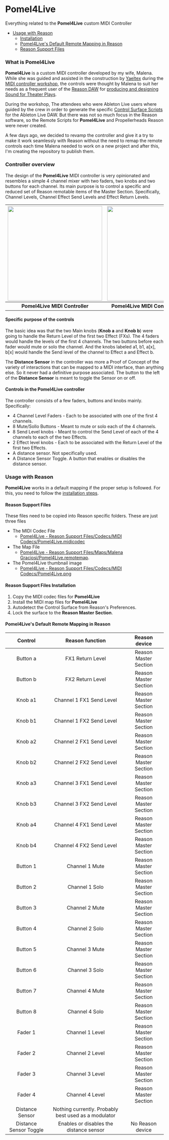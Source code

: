 # Pomel4Live

Everything related to the **Pomel4Live** custom MIDI Controller

* [Usage with Reason](#usage-with-reason)
  * [Installation](#reason-support-files-installation)
  * [Pomel4Live's Default Remote Mapping in Reason](#pomel4lives-default-remote-mapping-in-reason)
  * [Reason Support Files](#reason-support-files)

### What is Pomel4Live

**Pomel4Live** is a custom MIDI controller developed by my wife, Malena. While she was guided and assisted in the construction by [Yaeltex](https://github.com/Yaeltex) during the [MIDI controller workshop](https://yaeltex.com/tcmidi1-inscripcion/), the controls were thought by Malena to suit her needs as a frequent user of the [Reason DAW](https://www.propellerheads.se/en/reason) for [producing and designing Sound for Theater Plays](http://www.alternativateatral.com/persona5802-malena-graciosi).

During the workshop, The attendees who were Ableton Live users where guided by the crew in order to generate the specific [Control Surface Scripts](https://help.ableton.com/hc/en-us/articles/206240184-Creating-your-own-Control-Surface-script) for the Ableton Live DAW. But there was not so much focus in the Reason software, so the Remote Scripts for **Pomel4Live** and Propellerheads Reason were never created.

A few days ago, we decided to revamp the controller and give it a try to make it work seamlessly with Reason without the need to remap the remote controls each time Malena needed to work on a new project and after this, I'm creating the repository to publish them.

### Controller  overview

The design of the **Pomel4Live** MIDI controller is very opinionated and resembles a simple 4 channel mixer with two faders, two knobs and two buttons for each channel. Its main purpose is to control a specific and reduced set of Reason remotable items of the Master Section. Specifically, Channel Levels, Channel Effect Send Levels and Effect Return Levels.

| <img src="https://user-images.githubusercontent.com/746152/28279616-6a8c1c92-6af7-11e7-954d-d65c3003bdbf.jpg" width=300 /> | <img src="https://user-images.githubusercontent.com/746152/28279909-5fc2b766-6af8-11e7-9ab7-bbc90250f088.jpg" width=300 /> |
|:---:|:---:|
| **Pomel4Live MIDI Controller**| **Pomel4Live MIDI Controller - Front** |

#### Specific purpose of the controls

The basic idea was that the two Main knobs (**Knob a** and **Knob b**) were going to handle the Return Level of the first two Effect (FXs). The 4 faders would handle the levels of the first 4 channels. The two buttons before each fader would mute or solo the channel. And the knobs labeled a1, b1, a[x], b[x] would handle the Send level of the channel to Effect a and Effect b.

The **Distance Sensor** in the controller was more a Proof of Concept of the variety of interactions that can be mapped to a MIDI interface, than anything else. So it never had a definitive purpose associated. The button to the left of the **Distance Sensor** is meant to toggle the Sensor on or off.

#### Controls in the Pomel4Live controller

The controller consists of a few faders, buttons and knobs mainly. Specifically:

* 4 Channel Level Faders - Each to be associated with one of the first 4 channels.
* 8 Mute/Sollo Buttons - Meant to mute or solo each of the 4 channels.
* 8 Send Level knobs - Meant to control the Send Level of each of the 4 channels to each of the two Effects.
* 2 Effect level knobs - Each to be associated with the Return Level of the first two Effects.
* A distance sensor. Not specifically used.
* A Distance Sensor Toggle. A button that enables or disables the distance sensor.

### Usage with Reason

**Pomel4Live** works in a default mapping if the proper setup is followed. For this, you need to follow the [installation steps](#reason-support-files-installation).


#### Reason Support Files

These files need to be copied into Reason specific folders. These are just three files

* The MIDI Codec File
  * [Pomel4Live - Reason Support Files/Codecs/MIDI Codecs/Pomel4Live.midicodec](https://raw.githubusercontent.com/oskosk/Pomel4Live/master/Pomel4Live%20-%20Reason%20Support%20Files/Codecs/MIDI%20Codecs/Pomel4Live.midicodec?token=AAtiqNGEjyNBwKrwL-hUZrxLgmkuQiEmks5Zd1UQwA%3D%3D)
* The Map File
  * [Pomel4Live - Reason Support Files/Maps/Malena Graciosi/Pomel4Live.remotemap](https://raw.githubusercontent.com/oskosk/Pomel4Live/master/Pomel4Live%20-%20Reason%20Support%20Files/Maps/Malena%20Graciosi/Pomel4Live.remotemap?token=AAtiqH_eIOZl232JWR3qhjSej7UgvT4kks5Zd1VOwA%3D%3D).
* The Pomel4Live thumbnail image
  * [Pomel4Live - Reason Support Files/Codecs/MIDI Codecs/Pomel4Live.png](https://github.com/oskosk/Pomel4Live/raw/master/Pomel4Live%20-%20Reason%20Support%20Files/Codecs/MIDI%20Codecs/Pomel4Live.png)

#### Reason Support Files Installation

1. Copy the MIDI codec files for **Pomel4Live**
1. Install the MIDI map files for **Pomel4Live**
1. Autodetect the Control Surface from Reason's Preferences.
1. Lock the surface to the **Reason Master Section**.

#### Pomel4Live's Default Remote Mapping in Reason

| Control | Reason function | Reason device |
|:---:|:---:|:---:|
| Button a | FX1 Return Level | Reason Master Section |
| Button b | FX2 Return Level | Reason Master Section |
| Knob a1 | Channel 1 FX1 Send Level | Reason Master Section |
| Knob b1 | Channel 1 FX2 Send Level | Reason Master Section |
| Knob a2 | Channel 2 FX1 Send Level | Reason Master Section |
| Knob b2 | Channel 2 FX2 Send Level | Reason Master Section |
| Knob a3 | Channel 3 FX1 Send Level | Reason Master Section |
| Knob b3 | Channel 3 FX2 Send Level | Reason Master Section |
| Knob a4 | Channel 4 FX1 Send Level | Reason Master Section |
| Knob b4 | Channel 4 FX2 Send Level | Reason Master Section |
| Button 1 | Channel 1 Mute | Reason Master Section |
| Button 2 | Channel 1 Solo | Reason Master Section |
| Button 3 | Channel 2 Mute | Reason Master Section |
| Button 4 | Channel 2 Solo | Reason Master Section |
| Button 5 | Channel 3 Mute | Reason Master Section |
| Button 6 | Channel 3 Solo | Reason Master Section |
| Button 7 | Channel 4 Mute | Reason Master Section |
| Button 8 | Channel 4 Solo | Reason Master Section |
| Fader 1 | Channel 1 Level | Reason Master Section |
| Fader 2 | Channel 2 Level | Reason Master Section |
| Fader 3 | Channel 3 Level | Reason Master Section |
| Fader 4 | Channel 4 Level | Reason Master Section |
| Distance Sensor | Nothing currently. Probably best used as a modulator | |
| Distance Sensor Toggle | Enables or disables the distance sensor | No Reason device |

  
